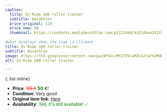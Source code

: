 ```yaml
---
caption:
  title: In'Ride 100 roller trainer
  subtitle: Decathlon
  price_original: 119
  price_new: 50
  thumbnail: https://contents.mediadecathlon.com/p1222449/k$11daea243fa28beb18c72afda75d56c5/sq/rollentrainer-inride-100.jpg
  
#what displays when the item is clicked:
title: In'Ride 100 roller trainer
subtitle: Decathlon
image: https://lh3.googleusercontent.com/pw/AP1GczMY27FkiaMZsG2rwFm2M4RqKnrUhMKyVreMJPmaxVYrmYQj2vbOe5q9ODBqBqn_w16NHSHHRj1LZiMTfaor2fgiT1yvydrHn_rshmZnZpnD8MojU2sPhir0TJ48pkZkImkMBbLwIgr_41ckqhdXekfmFQ=w1174-h1558-s-no-gm?authuser=0
alt: In'Ride 100 roller trainer

---
```

{:.list-inline} 
- **Price**: <span style="color:red"><del>119 €</del></span> <span style="color:green">**50**</span> €!
- **Condition**: Very good
- **Original item link**: [Here](https://www.decathlon.de/p/rollentrainer-in-ride-100/_/R-p-14683)
- **Availability**: <span style='color:green'>Yes, it's still available! ✅</span>

